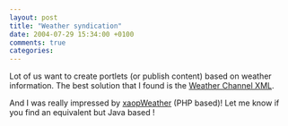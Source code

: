 ```yaml
---
layout: post
title: "Weather syndication"
date: 2004-07-29 15:34:00 +0100
comments: true
categories:
---
```


Lot of us want to create portlets (or publish content) based on weather information. The best solution that I found is the [Weather Channel XML](http://www.weather.com/services/xmloap.html).

And I was really impressed by [xaopWeather](http://www.xoapweather.com) (PHP based)!
Let me know if you find an equivalent but Java based !
